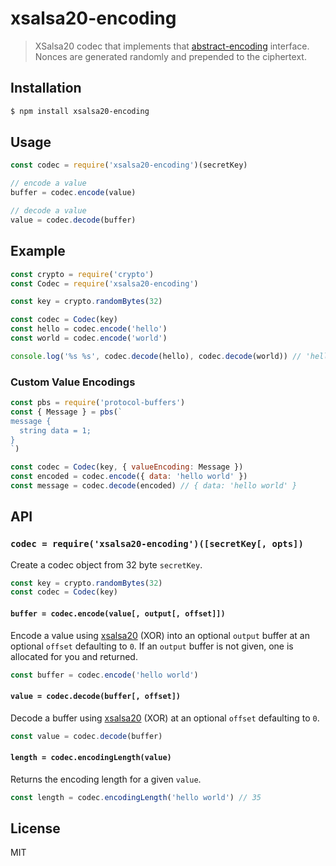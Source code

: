 xsalsa20-encoding
=================

> XSalsa20 codec that implements that [abstract-encoding][abstract-encoding] interface.
> Nonces are generated randomly and prepended to the ciphertext.

## Installation

```sh
$ npm install xsalsa20-encoding
```

## Usage

```js
const codec = require('xsalsa20-encoding')(secretKey)

// encode a value
buffer = codec.encode(value)

// decode a value
value = codec.decode(buffer)
```

## Example

```js
const crypto = require('crypto')
const Codec = require('xsalsa20-encoding')

const key = crypto.randomBytes(32)

const codec = Codec(key)
const hello = codec.encode('hello')
const world = codec.encode('world')

console.log('%s %s', codec.decode(hello), codec.decode(world)) // 'hello world'
```

### Custom Value Encodings

```js
const pbs = require('protocol-buffers')
const { Message } = pbs(`
message {
  string data = 1;
}
`)

const codec = Codec(key, { valueEncoding: Message })
const encoded = codec.encode({ data: 'hello world' })
const message = codec.decode(encoded) // { data: 'hello world' }
```

## API

### `codec = require('xsalsa20-encoding')([secretKey[, opts])`

Create a codec object from 32 byte `secretKey`.

```js
const key = crypto.randomBytes(32)
const codec = Codec(key)
```

#### `buffer = codec.encode(value[, output[, offset]])`

Encode a value using [xsalsa20](https://github.com/mafintosh/xsalsa20)
(XOR) into an optional `output` buffer at an optional `offset`
defaulting to `0`. If an `output` buffer is not given, one is allocated
for you and returned.

```js
const buffer = codec.encode('hello world')
```

#### `value = codec.decode(buffer[, offset])`

Decode a buffer using [xsalsa20](https://github.com/mafintosh/xsalsa20)
(XOR) at an optional `offset` defaulting to `0`.

```js
const value = codec.decode(buffer)
```

#### `length = codec.encodingLength(value)`

Returns the encoding length for a given `value`.

```js
const length = codec.encodingLength('hello world') // 35
```

## License

MIT


[abstract-encoding]: https://github.com/mafintosh/abstract-encoding
